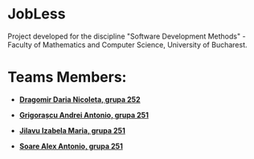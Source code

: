 # JobLess

Project developed for the discipline "Software Development Methods" - Faculty of Mathematics and Computer Science, University of Bucharest.

# Teams Members:
- **[Dragomir Daria Nicoleta, grupa 252](https://github.com/dariadragomir)**  

- **[Grigorașcu Andrei Antonio, grupa 251](https://github.com/Antonio-Grigorascu)**  

- **[Jilavu Izabela Maria, grupa 251](https://github.com/izabelamaria24)**  

- **[Soare Alex Antonio, grupa 251](https://github.com/raizojpg)**  
